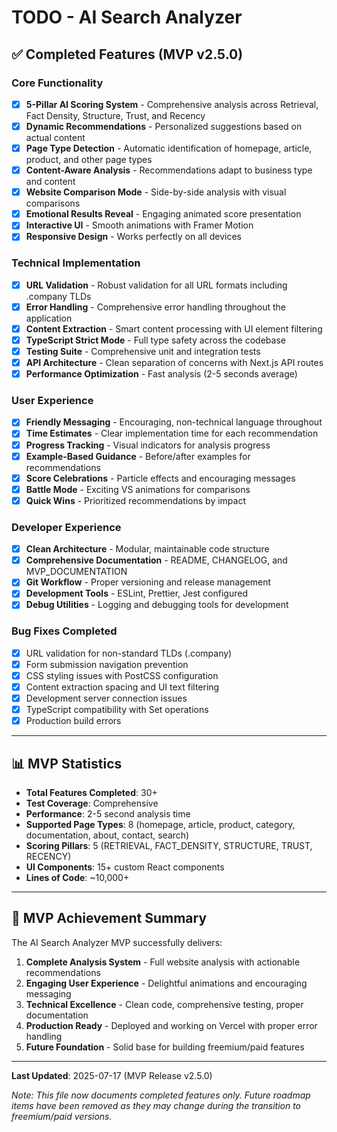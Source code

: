 # TODO - AI Search Analyzer

## ✅ Completed Features (MVP v2.5.0)

### Core Functionality
- [x] **5-Pillar AI Scoring System** - Comprehensive analysis across Retrieval, Fact Density, Structure, Trust, and Recency
- [x] **Dynamic Recommendations** - Personalized suggestions based on actual content
- [x] **Page Type Detection** - Automatic identification of homepage, article, product, and other page types
- [x] **Content-Aware Analysis** - Recommendations adapt to business type and content
- [x] **Website Comparison Mode** - Side-by-side analysis with visual comparisons
- [x] **Emotional Results Reveal** - Engaging animated score presentation
- [x] **Interactive UI** - Smooth animations with Framer Motion
- [x] **Responsive Design** - Works perfectly on all devices

### Technical Implementation
- [x] **URL Validation** - Robust validation for all URL formats including .company TLDs
- [x] **Error Handling** - Comprehensive error handling throughout the application
- [x] **Content Extraction** - Smart content processing with UI element filtering
- [x] **TypeScript Strict Mode** - Full type safety across the codebase
- [x] **Testing Suite** - Comprehensive unit and integration tests
- [x] **API Architecture** - Clean separation of concerns with Next.js API routes
- [x] **Performance Optimization** - Fast analysis (2-5 seconds average)

### User Experience
- [x] **Friendly Messaging** - Encouraging, non-technical language throughout
- [x] **Time Estimates** - Clear implementation time for each recommendation
- [x] **Progress Tracking** - Visual indicators for analysis progress
- [x] **Example-Based Guidance** - Before/after examples for recommendations
- [x] **Score Celebrations** - Particle effects and encouraging messages
- [x] **Battle Mode** - Exciting VS animations for comparisons
- [x] **Quick Wins** - Prioritized recommendations by impact

### Developer Experience
- [x] **Clean Architecture** - Modular, maintainable code structure
- [x] **Comprehensive Documentation** - README, CHANGELOG, and MVP_DOCUMENTATION
- [x] **Git Workflow** - Proper versioning and release management
- [x] **Development Tools** - ESLint, Prettier, Jest configured
- [x] **Debug Utilities** - Logging and debugging tools for development

### Bug Fixes Completed
- [x] URL validation for non-standard TLDs (.company)
- [x] Form submission navigation prevention
- [x] CSS styling issues with PostCSS configuration
- [x] Content extraction spacing and UI text filtering
- [x] Development server connection issues
- [x] TypeScript compatibility with Set operations
- [x] Production build errors

---

## 📊 MVP Statistics

- **Total Features Completed**: 30+
- **Test Coverage**: Comprehensive
- **Performance**: 2-5 second analysis time
- **Supported Page Types**: 8 (homepage, article, product, category, documentation, about, contact, search)
- **Scoring Pillars**: 5 (RETRIEVAL, FACT_DENSITY, STRUCTURE, TRUST, RECENCY)
- **UI Components**: 15+ custom React components
- **Lines of Code**: ~10,000+

---

## 🎯 MVP Achievement Summary

The AI Search Analyzer MVP successfully delivers:

1. **Complete Analysis System** - Full website analysis with actionable recommendations
2. **Engaging User Experience** - Delightful animations and encouraging messaging
3. **Technical Excellence** - Clean code, comprehensive testing, proper documentation
4. **Production Ready** - Deployed and working on Vercel with proper error handling
5. **Future Foundation** - Solid base for building freemium/paid features

---

**Last Updated**: 2025-07-17 (MVP Release v2.5.0)

*Note: This file now documents completed features only. Future roadmap items have been removed as they may change during the transition to freemium/paid versions.*